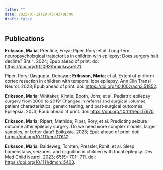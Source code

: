 ```yaml
---
title: ""
date: 2023-07-19T19:43:43+01:00
draft: false
---
```


## Publications

**Eriksson, Maria**; Prentice, Freya; Piper, Rory; et al. Long-term neuropsychological trajectories in children with epilepsy: Does surgery halt decline? Brain. 2024; Epub ahead of print. doi: https://doi.org/10.1093/brain/awae121.

Piper, Rory; Dasgupta, Debayan; **Eriksson, Maria**; et al. Extent of piriform cortex resection in children with temporal lobe epilepsy. Ann Clin Transl Neurol. 2023; Epub ahead of print. doi: https://doi.org/10.1002/acn3.51852.

**Eriksson, Maria**; Whitaker, Kirstie; Booth, John; et al. Pediatric epilepsy surgery from 2000 to 2018: Changes in referral and surgical volumes, patient characteristics, genetic testing, and post-surgical outcomes. Epilepsia. 2023; Epub ahead of print. doi: https://doi.org/10.1111/epi.17670.
 
**Eriksson, Maria**; Ripart, Mathilde; Piper, Rory; et al. Predicting seizure outcome after epilepsy surgery: Do we need more complex models, larger samples, or better data? Epilepsia. 2023; Epub ahead of print. doi: https://doi.org/10.1111/epi.17637.

**Eriksson, Maria**; Baldeweg, Torsten; Pressler, Ronit; et al. Sleep homeostasis, seizures, and cognition in children with focal epilepsy. Dev Med Child Neurol. 2023; 65(5): 701– 711. doi: https://doi.org/10.1111/dmcn.15403.

